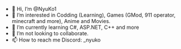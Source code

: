 - 👋 Hi, I’m @NyuKo1
- 👀 I’m interested in Codding (Learning), Games (GMod, 911 operator, minecraft and more), Anime and Movies.
- 🌱 I’m currently learning C#, ASP.NET, C++ and more
- 💞️ I’m not looking to collaborate.
- 📫 How to reach me Discord: _nyuko

<!---
NyuKo1/NyuKo1 is a ✨ special ✨ repository because its `README.md` (this file) appears on your GitHub profile.
You can click the Preview link to take a look at your changes.
--->
